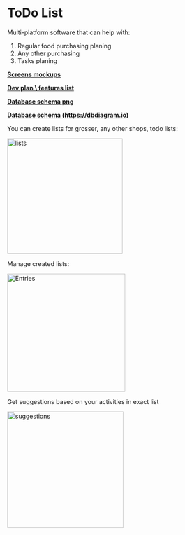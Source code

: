 # <h1>ToDo List
Multi-platform software that can help with:
 1. Regular food purchasing planing
 2. Any other purchasing
 3. Tasks planing

  
<b>[Screens mockups](https://docs.google.com/spreadsheets/d/1g5a4iL-abl7XVjZZBlOETwhCndjMTFNPsLoZjlWfgho/edit#gid=1589445334)</b>
 
<b>[Dev plan \ features list](https://docs.google.com/spreadsheets/d/1W4E6JZhHewFV_RY0rLUNJusN-v26cQYMAsJaDdUuIqs/edit?usp=sharing)</b>
 
<b>[Database schema png](https://drive.google.com/file/d/1z3f-8HrHm9C4Nu3WN6-Ap8g3su6anC_a/view?usp=sharing)</b>
 
<b>[Database schema (https://dbdiagram.io)](https://dbdiagram.io/d/62470b7ad043196e39db9e48)</b>
 

 You can create lists for grosser, any other shops, todo lists:
 
 <img width="264" alt="lists" src="https://user-images.githubusercontent.com/9976493/167604138-65cebcac-ed7c-4936-b448-19c44c4de058.png">
 
 Manage created lists:
 
<img width="270" alt="Entries" src="https://user-images.githubusercontent.com/9976493/167604131-22655cc9-22ef-45e2-89fc-e71f1cd200d6.png">
 
Get suggestions based on your activities in exact list
 
<img width="266" alt="suggestions" src="https://user-images.githubusercontent.com/9976493/167604140-b607d3ff-7063-411b-b474-7b28cdf21ca7.png">
